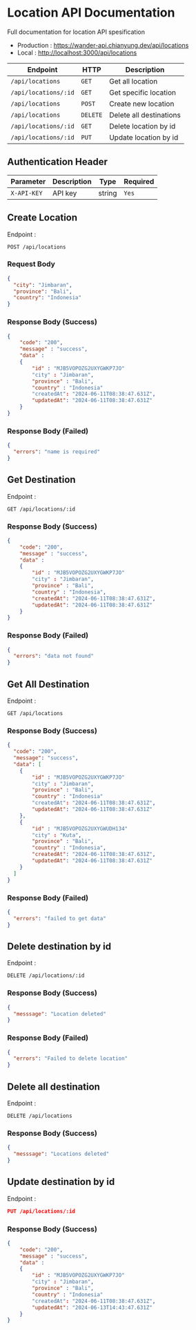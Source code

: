 # Location API Documentation

Full documentation for location API spesification

- Production : <https://wander-api.chianyung.dev/api/locations>
- Local : <http://localhost:3000/api/locations>

| Endpoint             | HTTP     | Description             |
| -------------------- | -------- | ----------------------- |
| `/api/locations`     | `GET`    | Get all location        |
| `/api/locations/:id` | `GET`    | Get specific location   |
| `/api/locations`     | `POST`   | Create new location     |
| `/api/locations`     | `DELETE` | Delete all destinations |
| `/api/locations/:id` | `GET`    | Delete location by id   |
| `/api/locations/:id` | `PUT`    | Update location by id   |

## Authentication Header

| Parameter   | Description | Type   | Required |
| ----------- | ----------- | ------ | -------- |
| `X-API-KEY` | API key     | string | `Yes`    |

## Create Location

Endpoint :

```http request
POST /api/locations
```

### Request Body

```json
{
  "city": "Jimbaran",
  "province": "Bali",
  "country": "Indonesia"
}
```

### Response Body (Success)

```json
{
    "code": "200",
    "message" : "success",
    "data" :
    {
        "id" : "MJB5VOPOZG2UXYGWKP7JO"
        "city" : "Jimbaran",
        "province" : "Bali",
        "country" : "Indonesia"
        "createdAt": "2024-06-11T08:38:47.631Z",
        "updatedAt": "2024-06-11T08:38:47.631Z"
    }
}
```

### Response Body (Failed)

```json
{
  "errors": "name is required"
}
```

## Get Destination

Endpoint :

```http request
GET /api/locations/:id
```

### Response Body (Success)

```json
{
    "code": "200",
    "message" : "success",
    "data" :
    {
        "id" : "MJB5VOPOZG2UXYGWKP7JO"
        "city" : "Jimbaran",
        "province" : "Bali",
        "country" : "Indonesia",
        "createdAt": "2024-06-11T08:38:47.631Z",
        "updatedAt": "2024-06-11T08:38:47.631Z"
    }
}
```

### Response Body (Failed)

```json
{
  "errors": "data not found"
}
```

## Get All Destination

Endpoint :

```http request
GET /api/locations
```

### Response Body (Success)

```json
{
  "code": "200",
  "message": "success",
  "data": [
    {
        "id" : "MJB5VOPOZG2UXYGWKP7JO"
        "city" : "Jimbaran",
        "province" : "Bali",
        "country" : "Indonesia"
        "createdAt": "2024-06-11T08:38:47.631Z",
        "updatedAt": "2024-06-11T08:38:47.631Z"
    },
    {
        "id" : "MJB5VOPOZG2UXYGWUDH134"
        "city" : "Kuta",
        "province" : "Bali",
        "country" : "Indonesia",
        "createdAt": "2024-06-11T08:38:47.631Z",
        "updatedAt": "2024-06-11T08:38:47.631Z"
    }
  ]
}
```

### Response Body (Failed)

```json
{
  "errors": "failed to get data"
}
```

## Delete destination by id

Endpoint :

```http request
DELETE /api/locations/:id
```

### Response Body (Success)

```json
{
  "messsage": "Location deleted"
}
```

### Response Body (Failed)

```json
{
  "errors": "Failed to delete location"
}
```

## Delete all destination

Endpoint :

```http request
DELETE /api/locations
```

### Response Body (Success)

```json
{
  "messsage": "Locations deleted"
}
```

## Update destination by id

Endpoint :

```json
PUT /api/locations/:id
```

### Response Body (Success)

```json
{
    "code": "200",
    "message" : "success",
    "data" :
    {
        "id" : "MJB5VOPOZG2UXYGWKP7JO"
        "city" : "Jimbaran",
        "province" : "Bali",
        "country" : "Indonesia"
        "createdAt": "2024-06-11T08:38:47.631Z",
        "updatedAt": "2024-06-13T14:43:47.631Z"
    }
}
```
